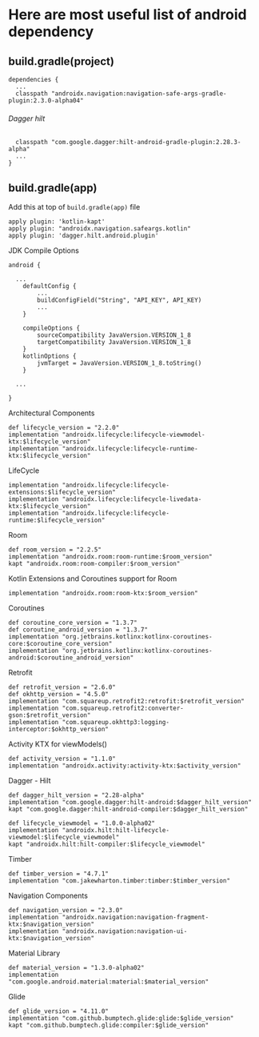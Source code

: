 # Here are most useful list of android dependency 

## build.gradle(project)
    
    dependencies {
      ...
      classpath "androidx.navigation:navigation-safe-args-gradle-plugin:2.3.0-alpha04"
   ###### Dagger hilt
      classpath "com.google.dagger:hilt-android-gradle-plugin:2.28.3-alpha"
      ...
    }

## build.gradle(app)

  Add this at top of `build.gradle(app)` file
   
    apply plugin: 'kotlin-kapt'
    apply plugin: "androidx.navigation.safeargs.kotlin"
    apply plugin: 'dagger.hilt.android.plugin'

   JDK Compile Options 
   
    android {
    
      ...
        defaultConfig { 
            ...
            buildConfigField("String", "API_KEY", API_KEY)
            ...
        }
   
        compileOptions {
            sourceCompatibility JavaVersion.VERSION_1_8
            targetCompatibility JavaVersion.VERSION_1_8
        }
        kotlinOptions {
            jvmTarget = JavaVersion.VERSION_1_8.toString()
        }
        
      ...
    
    }
    
   Architectural Components
   
    def lifecycle_version = "2.2.0"
    implementation "androidx.lifecycle:lifecycle-viewmodel-ktx:$lifecycle_version"
    implementation "androidx.lifecycle:lifecycle-runtime-ktx:$lifecycle_version"

   LifeCycle
   
    implementation "androidx.lifecycle:lifecycle-extensions:$lifecycle_version"
    implementation "androidx.lifecycle:lifecycle-livedata-ktx:$lifecycle_version"
    implementation "androidx.lifecycle:lifecycle-runtime:$lifecycle_version"

   Room
   
    def room_version = "2.2.5"
    implementation "androidx.room:room-runtime:$room_version"
    kapt "androidx.room:room-compiler:$room_version"

   Kotlin Extensions and Coroutines support for Room
   
    implementation "androidx.room:room-ktx:$room_version"

   Coroutines
   
    def coroutine_core_version = "1.3.7"
    def coroutine_android_version = "1.3.7"
    implementation "org.jetbrains.kotlinx:kotlinx-coroutines-core:$coroutine_core_version"
    implementation "org.jetbrains.kotlinx:kotlinx-coroutines-android:$coroutine_android_version"

   Retrofit
   
    def retrofit_version = "2.6.0"
    def okhttp_version = "4.5.0"
    implementation "com.squareup.retrofit2:retrofit:$retrofit_version"
    implementation "com.squareup.retrofit2:converter-gson:$retrofit_version"
    implementation "com.squareup.okhttp3:logging-interceptor:$okhttp_version"
    
   Activity KTX for viewModels()
    
    def activity_version = "1.1.0"
    implementation "androidx.activity:activity-ktx:$activity_version" 
    
   Dagger - Hilt
   
    def dagger_hilt_version = "2.28-alpha"
    implementation "com.google.dagger:hilt-android:$dagger_hilt_version"
    kapt "com.google.dagger:hilt-android-compiler:$dagger_hilt_version"
    
    def lifecycle_viewmodel = "1.0.0-alpha02"
    implementation "androidx.hilt:hilt-lifecycle-viewmodel:$lifecycle_viewmodel"
    kapt "androidx.hilt:hilt-compiler:$lifecycle_viewmodel"
    
  Timber
  
    def timber_version = "4.7.1"
    implementation "com.jakewharton.timber:timber:$timber_version"

   Navigation Components
   
    def navigation_version = "2.3.0"
    implementation "androidx.navigation:navigation-fragment-ktx:$navigation_version"
    implementation "androidx.navigation:navigation-ui-ktx:$navigation_version"
    
   Material Library
   
    def material_version = "1.3.0-alpha02"
    implementation "com.google.android.material:material:$material_version"

   Glide
   
    def glide_version = "4.11.0"
    implementation "com.github.bumptech.glide:glide:$glide_version"
    kapt "com.github.bumptech.glide:compiler:$glide_version"
